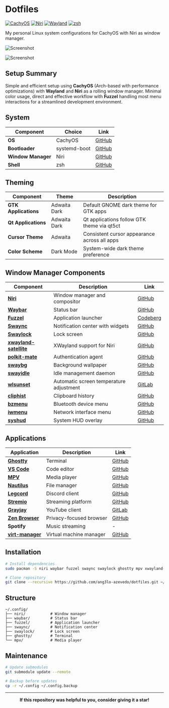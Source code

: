 # Dotfiles

[![CachyOS](https://img.shields.io/badge/OS-CachyOS-blue?style=flat-square&logo=archlinux)](https://cachyos.org/)
[![Niri](https://img.shields.io/badge/WM-Niri-purple?style=flat-square)](https://github.com/smithay/niri)
[![Wayland](https://img.shields.io/badge/Display-Wayland-green?style=flat-square)](https://wayland.freedesktop.org/)
[![zsh](https://img.shields.io/badge/Shell-zsh-orange?style=flat-square&logo=gnu-bash)](https://www.zsh.org/)

My personal Linux system configurations for CachyOS with Niri as window manager.

![Screenshot](https://github.com/user-attachments/assets/41f27464-a888-48be-840e-224584a6bc45)

![Screenshot](https://github.com/user-attachments/assets/4283a0c9-5b2b-4d75-9fc0-090fb4ba83ec)

## Setup Summary

Simple and efficient setup using **CachyOS** (Arch-based with performance optimizations) with **Wayland** and **Niri** as a rolling window manager. Minimal color usage, direct and effective workflow with **Fuzzel** handling most menu interactions for a streamlined development environment.

## System

| Component | Choice | Link |
|-----------|--------|------|
| **OS** | CachyOS | [GitHub](https://github.com/CachyOS/linux-cachyos) |
| **Bootloader** | systemd-boot | [GitHub](https://github.com/systemd/systemd) |
| **Window Manager** | Niri | [GitHub](https://github.com/YaLTeR/niri) |
| **Shell** | zsh | [GitHub](https://github.com/zsh-users/zsh) |

## Theming

| Component | Theme | Description |
|-----------|-------|-------------|
| **GTK Applications** | Adwaita Dark | Default GNOME dark theme for GTK apps |
| **Qt Applications** | Adwaita Dark | Qt applications follow GTK theme via qt5ct |
| **Cursor Theme** | Adwaita | Consistent cursor appearance across all apps |
| **Color Scheme** | Dark Mode | System-wide dark theme preference |

## Window Manager Components

| Component | Description | Link |
|-----------|-------------|------|
| **[Niri](https://github.com/YaLTeR/niri)** | Window manager and compositor | [GitHub](https://github.com/YaLTeR/niri) |
| **[Waybar](https://github.com/Alexays/Waybar)** | Status bar | [GitHub](https://github.com/Alexays/Waybar) |
| **[Fuzzel](https://codeberg.org/dnkl/fuzzel)** | Application launcher | [Codeberg](https://codeberg.org/dnkl/fuzzel) |
| **[Swaync](https://github.com/ErikReider/SwayNotificationCenter)** | Notification center with widgets | [GitHub](https://github.com/ErikReider/SwayNotificationCenter) |
| **[Swaylock](https://github.com/swaywm/swaylock)** | Lock screen | [GitHub](https://github.com/swaywm/swaylock) |
| **[xwayland-satellite](https://github.com/Supreeeme/xwayland-satellite)** | XWayland support for Niri | [GitHub](https://github.com/Supreeeme/xwayland-satellite) |
| **[polkit-mate](https://github.com/mate-desktop/mate-polkit)** | Authentication agent | [GitHub](https://github.com/mate-desktop/mate-polkit) |
| **[swaybg](https://github.com/swaywm/swaybg)** | Background wallpaper | [GitHub](https://github.com/swaywm/swaybg) |
| **[swayidle](https://github.com/swaywm/swayidle)** | Idle management daemon | [GitHub](https://github.com/swaywm/swayidle) |
| **[wlsunset](https://gitlab.com/chinstrap/wlsunset)** | Automatic screen temperature adjustment | [GitLab](https://gitlab.com/chinstrap/wlsunset) |
| **[cliphist](https://github.com/sentriz/cliphist)** | Clipboard history | [GitHub](https://github.com/sentriz/cliphist) |
| **[bzmenu](https://github.com/e-tho/bzmenu)** | Bluetooth device menu | [GitHub](https://github.com/e-tho/bzmenu) |
| **[iwmenu](https://github.com/e-tho/iwmenu)** | Network interface menu | [GitHub](https://github.com/e-tho/iwmenu) |
| **[syshud](https://github.com/System64fumo/syshud)** | System HUD overlay | [GitHub](https://github.com/System64fumo/syshud) |

## Applications

| Application | Description | Link |
|-------------|-------------|------|
| **[Ghostty](https://github.com/mitchellh/ghostty)** | Terminal | [GitHub](https://github.com/mitchellh/ghostty) |
| **[VS Code](https://code.visualstudio.com/)** | Code editor | [GitHub](https://github.com/microsoft/vscode) |
| **[MPV](https://mpv.io/)** | Media player | [GitHub](https://github.com/mpv-player/mpv) |
| **[Nautilus](https://wiki.gnome.org/Apps/Files)** | File manager | [GitHub](https://github.com/GNOME/nautilus) |
| **[Legcord](https://github.com/legcord/legcord)** | Discord client | [GitHub](https://github.com/legcord/legcord) |
| **[Stremio](https://www.stremio.com/)** | Streaming platform | [GitHub](https://github.com/Stremio/stremio-shell) |
| **[Grayjay](https://gitlab.futo.org/videostreaming/Grayjay.Desktop)** | YouTube client | [GitLab](https://gitlab.futo.org/videostreaming/Grayjay.Desktop) |
| **[Zen Browser](https://github.com/zen-browser/desktop)** | Privacy-focused browser | [GitHub](https://github.com/zen-browser/desktop) |
| **Spotify** | Music streaming | - |
| **[virt-manager](https://github.com/virt-manager/virt-manager)** | Virtual machine manager | [GitHub](https://github.com/virt-manager/virt-manager) |

## Installation

```bash
# Install dependencies
sudo pacman -S niri waybar fuzzel swaync swaylock ghostty mpv xwayland-satellite polkit-mate swaybg swayidle wl-clipboard wlsunset cliphist bzmenu iwmenu syshud

# Clone repository
git clone --recursive https://github.com/ang3lo-azevedo/dotfiles.git ~/.config
```

## Structure

```
~/.config/
├── niri/           # Window manager
├── waybar/         # Status bar
├── fuzzel/         # Application launcher
├── swaync/         # Notification center
├── swaylock/       # Lock screen
├── ghostty/        # Terminal
└── mpv/            # Media player
```

## Maintenance

```bash
# Update submodules
git submodule update --remote

# Backup before updates
cp -r ~/.config ~/.config.backup
```

---

<div align="center">

**If this repository was helpful to you, consider giving it a star!**

</div>
